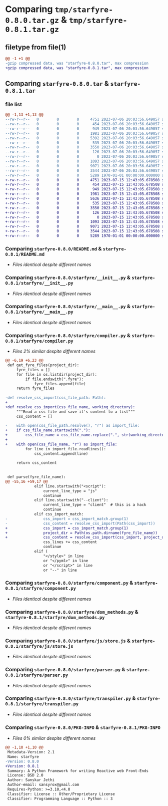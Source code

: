 # Comparing `tmp/starfyre-0.8.0.tar.gz` & `tmp/starfyre-0.8.1.tar.gz`

## filetype from file(1)

```diff
@@ -1 +1 @@
-gzip compressed data, was "starfyre-0.8.0.tar", max compression
+gzip compressed data, was "starfyre-0.8.1.tar", max compression
```

## Comparing `starfyre-0.8.0.tar` & `starfyre-0.8.1.tar`

### file list

```diff
@@ -1,13 +1,13 @@
--rw-r--r--   0        0        0     4751 2023-07-06 20:03:56.649057 starfyre-0.8.0/README.md
--rw-r--r--   0        0        0      454 2023-07-06 20:03:56.649057 starfyre-0.8.0/pyproject.toml
--rw-r--r--   0        0        0      949 2023-07-06 20:03:56.649057 starfyre-0.8.0/starfyre/__init__.py
--rw-r--r--   0        0        0     1981 2023-07-06 20:03:56.649057 starfyre-0.8.0/starfyre/__main__.py
--rw-r--r--   0        0        0     5392 2023-07-06 20:03:56.649057 starfyre-0.8.0/starfyre/compiler.py
--rw-r--r--   0        0        0      535 2023-07-06 20:03:56.649057 starfyre-0.8.0/starfyre/component.py
--rw-r--r--   0        0        0     3550 2023-07-06 20:03:56.649057 starfyre-0.8.0/starfyre/dom_methods.py
--rw-r--r--   0        0        0      126 2023-07-06 20:03:56.649057 starfyre-0.8.0/starfyre/global_components.py
--rw-r--r--   0        0        0        0 2023-07-06 20:03:56.649057 starfyre-0.8.0/starfyre/js/__init__.py
--rw-r--r--   0        0        0     1093 2023-07-06 20:03:56.649057 starfyre-0.8.0/starfyre/js/store.js
--rw-r--r--   0        0        0     9071 2023-07-06 20:03:56.649057 starfyre-0.8.0/starfyre/parser.py
--rw-r--r--   0        0        0     3544 2023-07-06 20:03:56.649057 starfyre-0.8.0/starfyre/transpiler.py
--rw-r--r--   0        0        0     5289 1970-01-01 00:00:00.000000 starfyre-0.8.0/PKG-INFO
+-rw-r--r--   0        0        0     4751 2023-07-15 12:43:05.678508 starfyre-0.8.1/README.md
+-rw-r--r--   0        0        0      454 2023-07-15 12:43:05.678508 starfyre-0.8.1/pyproject.toml
+-rw-r--r--   0        0        0      949 2023-07-15 12:43:05.678508 starfyre-0.8.1/starfyre/__init__.py
+-rw-r--r--   0        0        0     1981 2023-07-15 12:43:05.678508 starfyre-0.8.1/starfyre/__main__.py
+-rw-r--r--   0        0        0     5636 2023-07-15 12:43:05.678508 starfyre-0.8.1/starfyre/compiler.py
+-rw-r--r--   0        0        0      535 2023-07-15 12:43:05.678508 starfyre-0.8.1/starfyre/component.py
+-rw-r--r--   0        0        0     3550 2023-07-15 12:43:05.678508 starfyre-0.8.1/starfyre/dom_methods.py
+-rw-r--r--   0        0        0      126 2023-07-15 12:43:05.678508 starfyre-0.8.1/starfyre/global_components.py
+-rw-r--r--   0        0        0        0 2023-07-15 12:43:05.678508 starfyre-0.8.1/starfyre/js/__init__.py
+-rw-r--r--   0        0        0     1093 2023-07-15 12:43:05.678508 starfyre-0.8.1/starfyre/js/store.js
+-rw-r--r--   0        0        0     9071 2023-07-15 12:43:05.678508 starfyre-0.8.1/starfyre/parser.py
+-rw-r--r--   0        0        0     3544 2023-07-15 12:43:05.678508 starfyre-0.8.1/starfyre/transpiler.py
+-rw-r--r--   0        0        0     5289 1970-01-01 00:00:00.000000 starfyre-0.8.1/PKG-INFO
```

### Comparing `starfyre-0.8.0/README.md` & `starfyre-0.8.1/README.md`

 * *Files identical despite different names*

### Comparing `starfyre-0.8.0/starfyre/__init__.py` & `starfyre-0.8.1/starfyre/__init__.py`

 * *Files identical despite different names*

### Comparing `starfyre-0.8.0/starfyre/__main__.py` & `starfyre-0.8.1/starfyre/__main__.py`

 * *Files identical despite different names*

### Comparing `starfyre-0.8.0/starfyre/compiler.py` & `starfyre-0.8.1/starfyre/compiler.py`

 * *Files 2% similar despite different names*

```diff
@@ -6,19 +6,23 @@
 def get_fyre_files(project_dir):
     fyre_files = []
     for file in os.listdir(project_dir):
         if file.endswith(".fyre"):
             fyre_files.append(file)
     return fyre_files
 
-def resolve_css_import(css_file_path: Path):
+
+def resolve_css_import(css_file_name, working_directory):
     """Read a css file and save it's content to a list"""
     css_content = [] 
 
-    with open(css_file_path.resolve(), "r") as import_file:
+    if css_file_name.startswith("."):
+        css_file_name = css_file_name.replace(".", str(working_directory), 1)
+
+    with open(css_file_name, "r") as import_file:
         for line in import_file.readlines():
             css_content.append(line)
 
     return css_content           
 
 
 def parse(fyre_file_name): 
@@ -55,16 +59,17 @@
             elif line.startswith("<script"):
                 current_line_type = "js"
                 continue
             elif line.startswith("--client"):
                 current_line_type = "client"  # this is a hack
                 continue
             elif css_import_match:
-                css_import = css_import_match.group(1)
-                css_content = resolve_css_import(Path(css_import))
+                css_import = css_import_match.group(1)                
+                project_dir = Path(os.path.dirname(fyre_file_name))                                
+                css_content = resolve_css_import(css_import, project_dir)
                 css_lines += css_content
                 continue
             elif (
                 "</style>" in line
                 or "</pyml>" in line
                 or "</script>" in line
                 or "--" in line
```

### Comparing `starfyre-0.8.0/starfyre/component.py` & `starfyre-0.8.1/starfyre/component.py`

 * *Files identical despite different names*

### Comparing `starfyre-0.8.0/starfyre/dom_methods.py` & `starfyre-0.8.1/starfyre/dom_methods.py`

 * *Files identical despite different names*

### Comparing `starfyre-0.8.0/starfyre/js/store.js` & `starfyre-0.8.1/starfyre/js/store.js`

 * *Files identical despite different names*

### Comparing `starfyre-0.8.0/starfyre/parser.py` & `starfyre-0.8.1/starfyre/parser.py`

 * *Files identical despite different names*

### Comparing `starfyre-0.8.0/starfyre/transpiler.py` & `starfyre-0.8.1/starfyre/transpiler.py`

 * *Files identical despite different names*

### Comparing `starfyre-0.8.0/PKG-INFO` & `starfyre-0.8.1/PKG-INFO`

 * *Files 0% similar despite different names*

```diff
@@ -1,10 +1,10 @@
 Metadata-Version: 2.1
 Name: starfyre
-Version: 0.8.0
+Version: 0.8.1
 Summary: A Python Framework for writing Reactive web Front-Ends
 License: BSD 2.0
 Author: Sanskar Jethi
 Author-email: sansyrox@gmail.com
 Requires-Python: >=3.10,<4.0
 Classifier: License :: Other/Proprietary License
 Classifier: Programming Language :: Python :: 3
```

